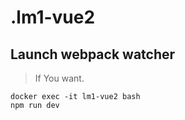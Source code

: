 # .lm1-vue2

## Launch webpack watcher

> If You want.

```shell
docker exec -it lm1-vue2 bash
npm run dev
```